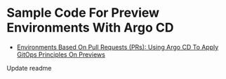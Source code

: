 # Sample Code For Preview Environments With Argo CD

* [Environments Based On Pull Requests (PRs): Using Argo CD To Apply GitOps Principles On Previews](https://youtu.be/cpAaI8p4R60)

Update readme
